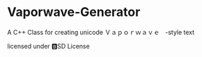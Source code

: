 # Vaporwave-Generator
A C++ Class for creating unicode Ｖａｐｏｒｗａｖｅﾠ-style text

licensed under 🅱SD License
